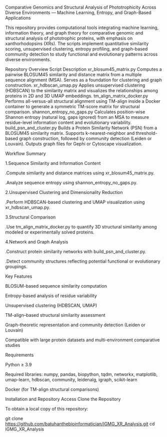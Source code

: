 Comparative Genomics and Structural Analysis of Phototrophicity Across Diverse Environments — Machine Learning, Entropy, and Graph-Based Applications

This repository provides computational tools integrating machine learning, information theory, and graph theory for comparative genomic and structural analysis of phototrophic proteins, with emphasis on xanthorhodopsins (XRs).
The scripts implement quantitative similarity scoring, unsupervised clustering, entropy profiling, and graph-based community detection to study functional and evolutionary patterns across diverse environments.

Repository Overview
Script	Description
xr_blosum45_matrix.py	Computes a pairwise BLOSUM45 similarity and distance matrix from a multiple sequence alignment (MSA). Serves as a foundation for clustering and graph construction.
xr_hdbscan_umap.py	Applies unsupervised clustering (HDBSCAN) to the similarity matrix and visualizes the relationships among proteins in 2D and 3D UMAP embeddings.
tm_align_matrix_docker.py	Performs all-versus-all structural alignment using TM-align inside a Docker container to generate a symmetric TM-score matrix for structural comparison.
shannon_entropy_no_gaps.py	Calculates position-wise Shannon entropy (natural log, gaps ignored) from an MSA to measure residue-level information content and evolutionary variability.
build_psn_and_cluster.py	Builds a Protein Similarity Network (PSN) from a BLOSUM45 similarity matrix. Supports k-nearest-neighbor and threshold-based graph construction, followed by community detection (Leiden or Louvain). Outputs graph files for Gephi or Cytoscape visualization.

Workflow Summary

1.Sequence Similarity and Information Content

.Compute similarity and distance matrices using xr_blosum45_matrix.py.

.Analyze sequence entropy using shannon_entropy_no_gaps.py.

2.Unsupervised Clustering and Dimensionality Reduction

.Perform HDBSCAN-based clustering and UMAP visualization using xr_hdbscan_umap.py.

3.Structural Comparison

.Use tm_align_matrix_docker.py to quantify 3D structural similarity among modeled or experimentally solved proteins.

4.Network and Graph Analysis

.Construct protein similarity networks with build_psn_and_cluster.py.

.Detect community structures reflecting potential functional or evolutionary groupings.

Key Features

BLOSUM-based sequence similarity computation

Entropy-based analysis of residue variability

Unsupervised clustering (HDBSCAN, UMAP)

TM-align–based structural similarity assessment

Graph-theoretic representation and community detection (Leiden or Louvain)

Compatible with large protein datasets and multi-environment comparative studies

Requirements

Python ≥ 3.9

Required libraries: numpy, pandas, biopython, tqdm, networkx, matplotlib, umap-learn, hdbscan, community, leidenalg, igraph, scikit-learn

Docker (for TM-align structural comparisons)

Installation and Repository Access
Clone the Repository

To obtain a local copy of this repository:

git clone https://github.com/batuhanthebioinformatician/IGMG_XR_Analysis.git
cd IGMG_XR_Analysis
